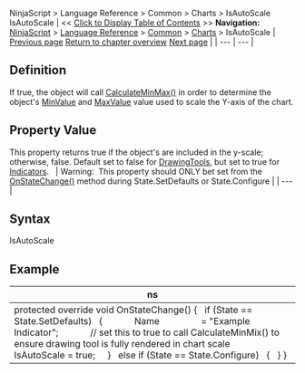 ﻿
NinjaScript \> Language Reference \> Common \> Charts \> IsAutoScale
IsAutoScale
| \<\< [Click to Display Table of Contents](isautoscale.md) \>\> **Navigation:**     [NinjaScript](ninjascript.md) \> [Language Reference](language_reference_wip.md) \> [Common](common.md) \> [Charts](chart.md) \> IsAutoScale | [Previous page](formatpricemarker.md) [Return to chapter overview](chart.md) [Next page](isoverlay.md) |
| --- | --- |
## Definition
If true, the object will call [CalculateMinMax()](oncalculateminmax.md) in order to determine the object's [MinValue](minvalue.md) and [MaxValue](maxvalue.md) value used to scale the Y\-axis of the chart.
## 
## Property Value
This property returns true if the object's are included in the y\-scale; otherwise, false. Default set to false for [DrawingTools](drawing_tools.md), but set to true for [Indicators](indicator.md).
 
| Warning:  This property should ONLY bet set from the [OnStateChange()](onstatechange.md) method during State.SetDefaults or State.Configure |
| --- |

## 
## Syntax
IsAutoScale
## 
## Example
| ns |
| --- |
| protected override void OnStateChange() {    if (State \=\= State.SetDefaults)    {               Name                 \= "Example Indicator";               // set this to true to call CalculateMinMix() to ensure drawing tool is fully rendered in chart scale      IsAutoScale \= true;      }    else if (State \=\= State.Configure)    {    } } |
